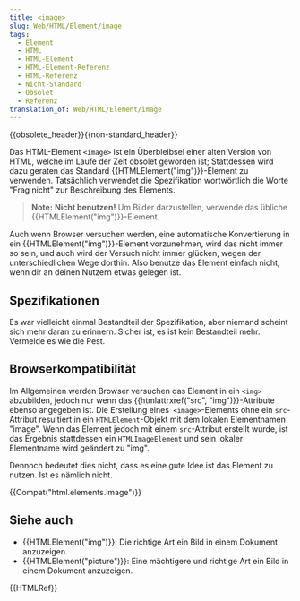 ```yaml
---
title: <image>
slug: Web/HTML/Element/image
tags:
  - Element
  - HTML
  - HTML-Element
  - HTML-Element-Referenz
  - HTML-Referenz
  - Nicht-Standard
  - Obsolet
  - Referenz
translation_of: Web/HTML/Element/image
---
```

{{obsolete_header}}{{non-standard_header}}

Das HTML-Element `<image>` ist ein Überbleibsel einer alten Version von HTML, welche im Laufe der Zeit obsolet geworden ist; Stattdessen wird dazu geraten das Standard {{HTMLElement("img")}}-Element zu verwenden. Tatsächlich verwendet die Spezifikation wortwörtlich die Worte "Frag nicht" zur Beschreibung des Elements.

> **Note:** **Nicht benutzen!** Um Bilder darzustellen, verwende das übliche {{HTMLElement("img")}}-Element.

Auch wenn Browser versuchen werden, eine automatische Konvertierung in ein {{HTMLElement("img")}}-Element vorzunehmen, wird das nicht immer so sein, und auch wird der Versuch nicht immer glücken, wegen der unterschiedlichen Wege dorthin. Also benutze das Element einfach nicht, wenn dir an deinen Nutzern etwas gelegen ist.

## Spezifikationen

Es war vielleicht einmal Bestandteil der Spezifikation, aber niemand scheint sich mehr daran zu erinnern. Sicher ist, es ist kein Bestandteil mehr. Vermeide es wie die Pest.

## Browserkompatibilität

Im Allgemeinen werden Browser versuchen das Element in ein `<img>` abzubilden, jedoch nur wenn das {{htmlattrxref("src", "img")}}-Attribute ebenso angegeben ist. Die Erstellung eines` <image>`-Elements ohne ein `src`-Attribut resultiert in ein `HTMLElement`-Objekt mit dem lokalen Elementnamen "image". Wenn das Element jedoch mit einem `src`-Attribut erstellt wurde, ist das Ergebnis stattdessen ein `HTMLImageElement` und sein lokaler Elementname wird geändert zu "img".

Dennoch bedeutet dies nicht, dass es eine gute Idee ist das Element zu nutzen. Ist es nämlich nicht.

{{Compat("html.elements.image")}}

## Siehe auch

- {{HTMLElement("img")}}: Die richtige Art ein Bild in einem Dokument anzuzeigen.
- {{HTMLElement("picture")}}: Eine mächtigere und richtige Art ein Bild in einem Dokument anzuzeigen.

{{HTMLRef}}
